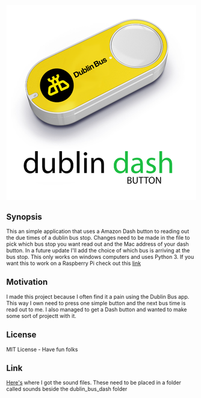 ![alt tag](https://raw.githubusercontent.com/LifeOnAFarm/Dublin_Bus_Dash/master/pics/dash.png)

## Synopsis

This an simple application that uses a Amazon Dash button to reading out the due times of a dublin bus stop. Changes need to be made in the file to pick which bus stop you want read out and the Mac address of your dash button. In a future update I'll add the choice of which bus is arriving at the bus stop.
This only works on windows computers and uses Python 3. If you want this to work on a Raspberry Pi check out this [link](https://github.com/LifeOnAFarm/Dublin_Dash_Pi)
## Motivation

I made this project because I often find it a pain using the Dublin Bus app. This way I own need to press one simple button and the next bus time is read out to me. I also managed to get a Dash button and wanted to make some sort of projectt with it.

## License

MIT License - Have fun folks

## Link

[Here's](https://evolution.voxeo.com/library/audio/prompts/) where I got the sound files. These need to be placed in a folder called sounds beside the dublin_bus_dash folder 

